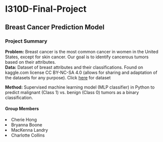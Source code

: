 # I310D-Final-Project

## Breast Cancer Prediction Model
  
<h3>Project Summary</h3>
<body> 
<b>Problem:</b> Breast cancer is the most common cancer in women in the United States, except for skin cancer. Our goal is to identify cancerous tumors based on their attributes.
<br>
<b>Data:</b> Dataset of breast attributes and their classifications. Found on kaggle.com license CC BY-NC-SA 4.0 (allows for sharing and adaptation of the datasets for any purpose). Click <a href="https://www.kaggle.com/datasets/uciml/breast-cancer-wisconsin-data/data">here</a> for dataset
  
<b>Method:</b> Supervised machine learning model (MLP classifier) in Python to predict malignant (Class 1) vs. benign (Class 0) tumors as a binary classification. 
</body>


<h4>Group Members</h4>
  <li>Cherie Hong</li>
  <li>Bryanna Boone</li>
  <li>MacKenna Landry</li>
  <li>Charlotte Collins</li>
